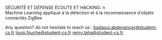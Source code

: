 SÉCURITÉ ET DÉFENSE ÉCOUTE ET HACKING: n\
Machine Learning appliqué à la détection et à la reconnaissance d'objets connectés ZigBee 

Any question? do not hesitate to reach us : 
badaoui.abdenancer@student-cs.fr 
louis.fouche@student-cs.fr 
remy.taha@student-cs.fr
